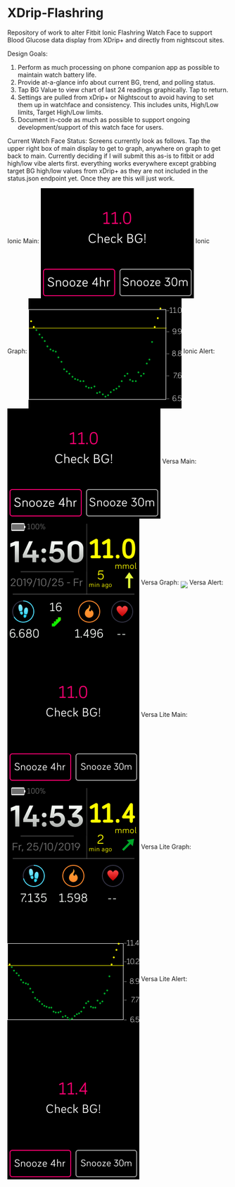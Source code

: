 # XDrip-Flashring
Repository of work to alter Fitbit Ionic Flashring Watch Face to support Blood Glucose data display from XDrip+ and directly from nightscout sites.

Design Goals:
   1) Perform as much processing on phone companion app as possible to maintain watch battery life.
   2) Provide at-a-glance info about current BG, trend, and polling status.
   3) Tap BG Value to view chart of last 24 readings graphically.  Tap to return.
   4) Settings are pulled from xDrip+ or Nightscout to avoid having to set them up in watchface and consistency.  This includes units, High/Low limits, Target High/Low limits.
   5) Document in-code as much as possible to support ongoing development/support of this watch face for users.

Current Watch Face Status:
Screens currently look as follows. Tap the upper right box of main display to get to graph, anywhere on graph to get back to main.
Currently deciding if I will submit this as-is to fitbit or add high/low vibe alerts first. everything works everywhere except grabbing target BG high/low values from xDrip+ as they are not included in the status.json endpoint yet.  Once they are this will just work.

Ionic Main: <img align="middle" src="https://github.com/PedanticAvenger/FlashCGM/blob/master/WebContent/FlashCGM-Ionic-Alert.png">
Ionic Graph: <img align="middle" src="https://github.com/PedanticAvenger/FlashCGM/blob/master/WebContent/FlashCGM-Ionic-Graph.png">
Ionic Alert: <img align="middle" src="https://github.com/PedanticAvenger/FlashCGM/blob/master/WebContent/FlashCGM-Ionic-Alert.png">
Versa Main: <img align="middle" src="https://github.com/PedanticAvenger/FlashCGM/blob/master/WebContent/FlashCGM-Versa-Main.png">
Versa Graph: <img align="middle" src="https://github.com/PedanticAvenger/FlashCGM/blob/master/WebContent/FlashCGM-Versa-Graph.png">
Versa Alert: <img align="middle" src="https://github.com/PedanticAvenger/FlashCGM/blob/master/WebContent/FlashCGM-Versa-Alert.png">
Versa Lite Main: <img align="middle" src="https://github.com/PedanticAvenger/FlashCGM/blob/master/WebContent/FlashCGM-VLite-Main.png">
Versa Lite Graph: <img align="middle" src="https://github.com/PedanticAvenger/FlashCGM/blob/master/WebContent/FlashCGM-VLite-Graph.png">
Versa Lite Alert: <img align="middle" src="https://github.com/PedanticAvenger/FlashCGM/blob/master/WebContent/FlashCGM-VLite-Alert.png">
